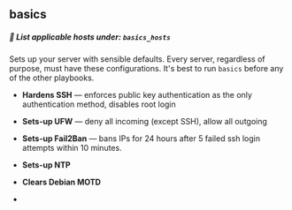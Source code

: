 ## basics

##### 📝 List applicable hosts under: `basics_hosts`

Sets up your server with sensible defaults. Every server, regardless of purpose, must have these configurations. It's best to run `basics` before any of the other playbooks.

- **Hardens SSH** — enforces public key authentication as the only authentication method, disables root login
- **Sets-up UFW** — deny all incoming (except SSH), allow all outgoing
- **Sets-up Fail2Ban** — bans IPs for 24 hours after 5 failed ssh login attempts within 10 minutes.
- **Sets-up NTP**
- **Clears Debian MOTD**

-
